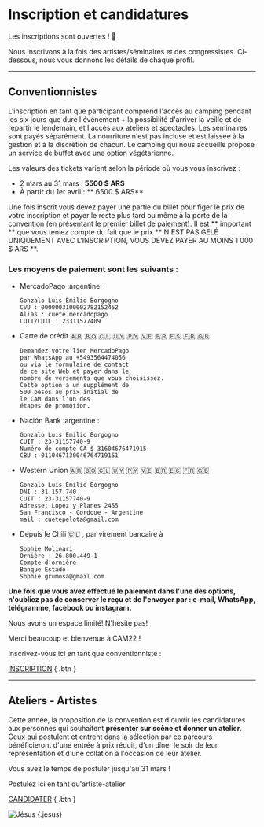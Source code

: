 # Inscription et candidatures

Les inscriptions sont ouvertes ! 🎉

Nous inscrivons à la fois des artistes/séminaires et des congressistes. Ci-dessous, nous vous donnons les détails de chaque profil.


---

## Conventionnistes

L'inscription en tant que participant comprend l'accès au camping pendant les six jours que dure l'événement + la possibilité d'arriver la veille et de repartir le lendemain, et l'accès aux ateliers et spectacles. Les séminaires sont payés séparément. La nourriture n'est pas incluse et est laissée à la gestion et à la discrétion de chacun. Le camping qui nous accueille propose un service de buffet avec une option végétarienne.

Les valeurs des tickets varient selon la période où vous vous inscrivez :
- 2 mars au 31 mars : **5500 $ ARS**
- À partir du 1er avril : ** 6500 $ ARS**

Une fois inscrit vous devez payer une partie du billet pour figer le prix de votre inscription et payer le reste plus tard ou même à la porte de la convention (en présentant le premier billet de paiement). Il est ** important ** que vous teniez compte du fait que le prix ** N'EST PAS GELÉ UNIQUEMENT AVEC L'INSCRIPTION, VOUS DEVEZ PAYER AU MOINS 1 000 $ ARS **.


### Les moyens de paiement sont les suivants :

- MercadoPago :argentine:
  ```
  Gonzalo Luis Emilio Borgogno
  CVU : 0000003100002782152452
  Alias : cuete.mercadopago
  CUIT/CUIL : 23311577409
  ```

- Carte de crédit :argentina: :bolivia: :chile: :uruguay: :paraguay: :venezuela: :brazil: :es: :fr: :uk:
  ```
  Demandez votre lien MercadoPago
  par WhatsApp au +5493564474056
  ou via le formulaire de contact
  de ce site Web et payer dans le
  nombre de versements que vous choisissez.
  Cette option a un supplément de
  500 pesos au prix initial de
  le CAM dans l'un des
  étapes de promotion.
  ```

- Nación Bank :argentine :
  ```
  Gonzalo Luis Emilio Borgogno
  CUIT : 23-31157740-9
  Numéro de compte CA $ 31604676471915
  CBU : 0110467130046764719151
  ```

- Western Union :argentina: :bolivia: :chile: :uruguay: :paraguay: :venezuela: :brazil: :es: :fr: :uk:
  ```
  Gonzalo Luis Emilio Borgogno
  DNI : 31.157.740
  CUIT : 23-31157740-9
  Adresse: Lopez y Planes 2455
  San Francisco - Cordoue - Argentine
  mail : cuetepelota@gmail.com
  ```

- Depuis le Chili :chile: , par virement bancaire à
  ```
  Sophie Molinari
  Ornière : 26.800.449-1
  Compte d'ornière
  Banque Estado
  Sophie.grumosa@gmail.com
  ```

**Une fois que vous avez effectué le paiement dans l'une des options, n'oubliez pas de conserver le reçu et de l'envoyer par : e-mail, WhatsApp, télégramme, facebook ou instagram.**

Nous avons un espace limité! N'hésite pas!

Merci beaucoup et bienvenue à CAM22 !

Inscrivez-vous ici en tant que conventionniste :

[INSCRIPTION](https://forms.gle/dsqhpKioFRFsPWC56)
{ .btn }

---

## Ateliers - Artistes

Cette année, la proposition de la convention est d'ouvrir les candidatures aux personnes qui souhaitent **présenter sur scène et donner un atelier**. Ceux qui postulent et entrent dans la sélection par ce parcours bénéficieront d'une entrée à prix réduit, d'un dîner le soir de leur représentation et d'une collation à l'occasion de leur atelier.

Vous avez le temps de postuler jusqu'au 31 mars !

Postulez ici en tant qu'artiste-atelier

[CANDIDATER](https://forms.gle/CXaKRhWorK85N4QQ6)
{ .btn }

![Jésus](/img/icon/dancing-jesus.gif)
{.jesus}
